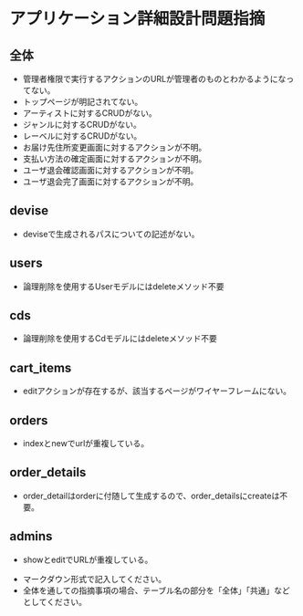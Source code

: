 # アプリケーション詳細設計問題指摘
## 全体
- 管理者権限で実行するアクションのURLが管理者のものとわかるようになってない。
- トップページが明記されてない。
- アーティストに対するCRUDがない。
- ジャンルに対するCRUDがない。
- レーベルに対するCRUDがない。
- お届け先住所変更画面に対するアクションが不明。
- 支払い方法の確定画面に対するアクションが不明。
- ユーザ退会確認画面に対するアクションが不明。
- ユーザ退会完了画面に対するアクションが不明。

## devise
- deviseで生成されるパスについての記述がない。
  
## users
- 論理削除を使用するUserモデルにはdeleteメソッド不要

## cds
- 論理削除を使用するCdモデルにはdeleteメソッド不要

## cart_items
- editアクションが存在するが、該当するページがワイヤーフレームにない。

## orders
- indexとnewでurlが重複している。

## order_details
- order_detailはorderに付随して生成するので、order_detailsにcreateは不要。

## admins
- showとeditでURLが重複している。

* マークダウン形式で記入してください。
* 全体を通しての指摘事項の場合、テーブル名の部分を「全体」「共通」などとしてください。
